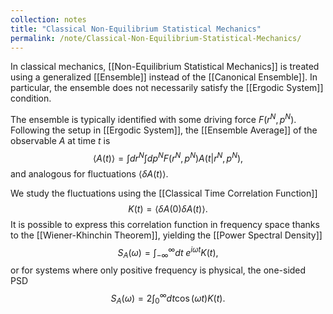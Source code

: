 ```yaml
---
collection: notes
title: "Classical Non-Equilibrium Statistical Mechanics"
permalink: /note/Classical-Non-Equilibrium-Statistical-Mechanics/
---
```

In classical mechanics, [[Non-Equilibrium Statistical Mechanics]] is treated using a generalized [[Ensemble]] instead of the [[Canonical Ensemble]]. In particular, the ensemble does not necessarily satisfy the [[Ergodic System]] condition. 

The ensemble is typically identified with some driving force $F(r^N,p^N)$. Following the setup in [[Ergodic System]], the [[Ensemble Average]] of the observable $A$ at time $t$ is 
$$
\langle A(t) \rangle = \int dr^N \int dp^N F(r^N,p^N) A(t|r^N,p^N),
$$
and analogous for fluctuations $\langle \delta A(t) \rangle$.

We study the fluctuations using the [[Classical Time Correlation Function]]
$$
K(t) = \langle \delta A(0) \delta A(t) \rangle.
$$
It is possible to express this correlation function in frequency space thanks to the [[Wiener-Khinchin Theorem]], yielding the [[Power Spectral Density]]
$$
S_A(\omega) = \int_{-\infty}^\infty dt\; e^{ i \omega t } K(t),
$$
or for systems where only positive frequency is physical, the one-sided PSD
$$
S_A(\omega) = 2 \int_0^\infty dt \cos(\omega t) K(t).
$$

